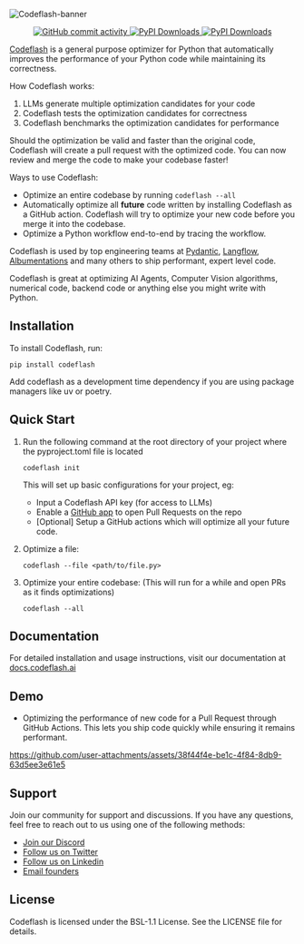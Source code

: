 ![Codeflash-banner](https://i.postimg.cc/GmPRC52t/Codeflash-banner.png)
<p align="center">
   <a href="https://github.com/codeflash-ai/codeflash">
    <img src="https://img.shields.io/github/commit-activity/m/codeflash-ai/codeflash" alt="GitHub commit activity">
  </a>
  <a href="https://pypi.org/project/codeflash/">
    <img src="https://img.shields.io/pypi/dm/codeflash" alt="PyPI Downloads">
  </a>
  <a href="https://pypi.org/project/codeflash/">
    <img src="https://img.shields.io/pypi/v/codeflash?label=PyPI%20version" alt="PyPI Downloads">
  </a>
</p>

[Codeflash](https://www.codeflash.ai) is a general purpose optimizer for Python that automatically improves the performance of your Python code while maintaining its correctness. 

How Codeflash works:
1. LLMs generate multiple optimization candidates for your code
2. Codeflash tests the optimization candidates for correctness
3. Codeflash benchmarks the optimization candidates for performance

Should the optimization be valid and faster than the original code, Codeflash will create a pull request with the optimized code. You can now review and merge the code to make your codebase faster!

Ways to use Codeflash:
- Optimize an entire codebase by running `codeflash --all`
- Automatically optimize all __future__ code written by installing Codeflash as a GitHub action. Codeflash will try to optimize your new code before you merge it into the codebase.
- Optimize a Python workflow end-to-end by tracing the workflow.

Codeflash is used by top engineering teams at [Pydantic](https://github.com/pydantic/pydantic/pulls?q=is%3Apr+author%3Amisrasaurabh1+is%3Amerged), [Langflow](https://github.com/langflow-ai/langflow/issues?q=state%3Aclosed%20is%3Apr%20author%3Amisrasaurabh1), [Albumentations](https://github.com/albumentations-team/albumentations/issues?q=state%3Amerged%20is%3Apr%20author%3Akrrt7%20OR%20state%3Amerged%20is%3Apr%20author%3Aaseembits93%20) and many others to ship performant, expert level code.

Codeflash is great at optimizing AI Agents, Computer Vision algorithms, numerical code, backend code or anything else you might write with Python.


## Installation

To install Codeflash, run:

```
pip install codeflash
```
Add codeflash as a development time dependency if you are using package managers like uv or poetry.
## Quick Start


1. Run the following command at the root directory of your project where the pyproject.toml file is located
   ```
   codeflash init
   ```
   This will set up basic configurations for your project, eg:
   - Input a Codeflash API key (for access to LLMs)
   - Enable a [GitHub app](https://github.com/apps/codeflash-ai/installations/select_target) to open Pull Requests on the repo
   - [Optional] Setup a GitHub actions which will optimize all your future code.



2. Optimize a file:

   ```   
   codeflash --file <path/to/file.py>
   ```
3. Optimize your entire codebase: (This will run for a while and open PRs as it finds optimizations)
   ```   
   codeflash --all
   ```

## Documentation
For detailed installation and usage instructions, visit our documentation at [docs.codeflash.ai](https://docs.codeflash.ai)

## Demo


- Optimizing the performance of new code for a Pull Request through GitHub Actions. This lets you ship code quickly while ensuring it remains performant.

https://github.com/user-attachments/assets/38f44f4e-be1c-4f84-8db9-63d5ee3e61e5

## Support

Join our community for support and discussions. If you have any questions, feel free to reach out to us using one of the following methods:

- [Join our Discord](https://www.codeflash.ai/discord)
- [Follow us on Twitter](https://x.com/codeflashAI)
- [Follow us on Linkedin](https://www.linkedin.com/in/saurabh-misra/)
- [Email founders](mailto:saurabh@codeflash.ai)

## License

Codeflash is licensed under the BSL-1.1 License. See the LICENSE file for details.
